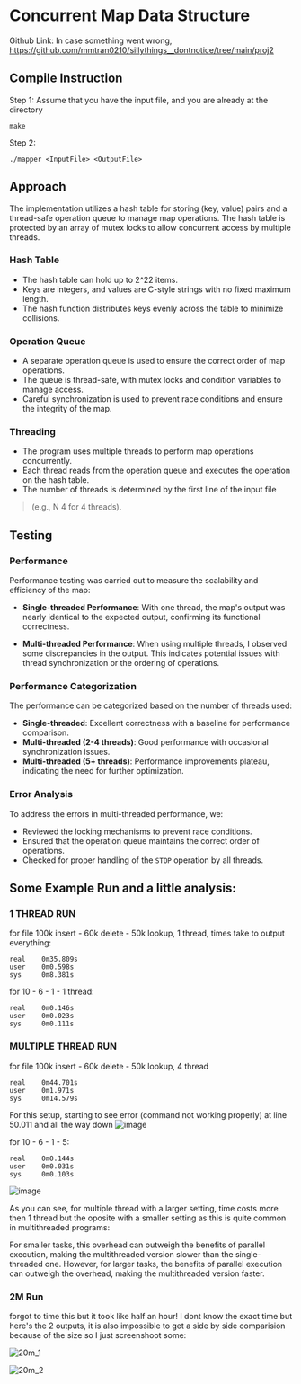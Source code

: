 # Concurrent Map Data Structure

Github Link: In case something went wrong, https://github.com/mmtran0210/sillythings__dontnotice/tree/main/proj2

## Compile Instruction

Step 1: 
Assume that you have the input file, and you are already at the directory 

```
make
```

Step 2: 
```
./mapper <InputFile> <OutputFile>
```

## Approach

The implementation utilizes a hash table for storing (key, value) pairs and a thread-safe operation queue to manage map operations. The hash table is protected by an array of mutex locks to allow concurrent access by multiple threads.

### Hash Table

* The hash table can hold up to 2^22 items.
* Keys are integers, and values are C-style strings with no fixed maximum length.
* The hash function distributes keys evenly across the table to minimize collisions.

### Operation Queue 

* A separate operation queue is used to ensure the correct order of map operations.
* The queue is thread-safe, with mutex locks and condition variables to manage access.
* Careful synchronization is used to prevent race conditions and ensure the integrity of the map.

### Threading

* The program uses multiple threads to perform map operations concurrently.
* Each thread reads from the operation queue and executes the operation on the hash table.
* The number of threads is determined by the first line of the input file
>  (e.g., N 4 for 4 threads).

## Testing

### Performance
Performance testing was carried out to measure the scalability and efficiency of the map:

- **Single-threaded Performance**: With one thread, the map's output was nearly identical to the expected output, confirming its functional correctness.

- **Multi-threaded Performance**: When using multiple threads, I observed some discrepancies in the output. This indicates potential issues with thread synchronization or the ordering of operations.

### Performance Categorization

The performance can be categorized based on the number of threads used:
- **Single-threaded**: Excellent correctness with a baseline for performance comparison.
- **Multi-threaded (2-4 threads)**: Good performance with occasional synchronization issues.
- **Multi-threaded (5+ threads)**: Performance improvements plateau, indicating the need for further optimization.

### Error Analysis

To address the errors in multi-threaded performance, we:
- Reviewed the locking mechanisms to prevent race conditions.
- Ensured that the operation queue maintains the correct order of operations.
- Checked for proper handling of the `STOP` operation by all threads.

## Some Example Run and a little analysis:

### 1 THREAD RUN
for file 100k insert - 60k delete - 50k lookup, 1 thread, times take to output everything: 
```
real    0m35.809s
user    0m0.598s
sys     0m8.381s
```

for 10 - 6 - 1 - 1 thread:
```
real    0m0.146s
user    0m0.023s
sys     0m0.111s
```

### MULTIPLE THREAD RUN
for file 100k insert - 60k delete - 50k lookup, 4 thread
```
real    0m44.701s
user    0m1.971s
sys     0m14.579s
```

For this setup, starting to see error (command not working properly) at line 50.011 and all the way down
![image](https://github.com/mmtran0210/csce311_codingproject/assets/105460300/5d943798-7376-4947-9acc-36fdcea960ed)


for 10 - 6 - 1 - 5:
```
real    0m0.144s
user    0m0.031s
sys     0m0.103s
```

![image](https://github.com/mmtran0210/csce311_codingproject/assets/105460300/d64cb933-f76b-41f7-ab24-5e6fc267bff3)

As you can see, for multiple thread with a larger setting, time costs more then 1 thread but the oposite with a smaller setting as this is quite common in multithreaded programs:

For smaller tasks, this overhead can outweigh the benefits of parallel execution, making the multithreaded version slower than the single-threaded one. However, for larger tasks, the benefits of parallel execution can outweigh the overhead, making the multithreaded version faster.

### 2M Run

forgot to time this but it took like half an hour! I dont know the exact time but here's the 2 outputs, it is also impossible to get a side by side comparision because of the size so I just screenshoot some:


![20m_1](https://github.com/mmtran0210/sillythings__dontnotice/assets/105460300/9f4b6dc2-0218-43f9-8e89-4a8d3a733507)

![20m_2](https://github.com/mmtran0210/sillythings__dontnotice/assets/105460300/f6d5a714-4240-4eb8-9c71-41b3496751bd)




